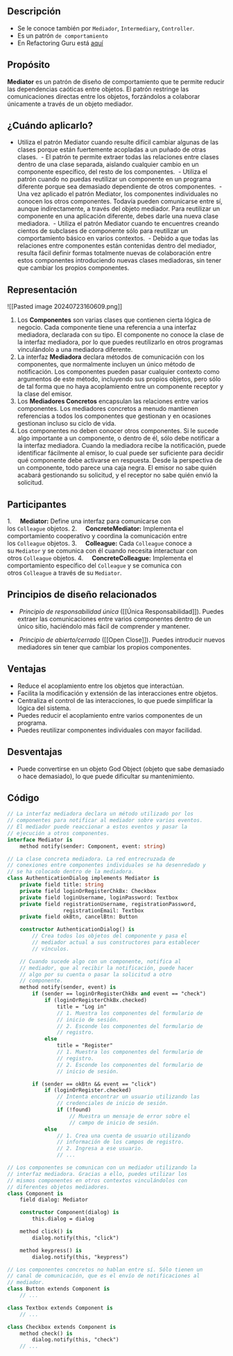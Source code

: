 ## Descripción
- Se le conoce también por `Mediador`, `Intermediary`, `Controller`.
- Es un patrón `de comportamiento`
- En Refactoring Guru está [aquí](./RefactoringGuru/Mediator.mhtml)

## Propósito
**Mediator** es un patrón de diseño de comportamiento que te permite reducir las dependencias caóticas entre objetos. El patrón restringe las comunicaciones directas entre los objetos, forzándolos a colaborar únicamente a través de un objeto mediador.

## ¿Cuándo aplicarlo?
- Utiliza el patrón Mediator cuando resulte difícil cambiar algunas de las clases porque están fuertemente acopladas a un puñado de otras clases.
 - El patrón te permite extraer todas las relaciones entre clases dentro de una clase separada, aislando cualquier cambio en un componente específico, del resto de los componentes.
 - Utiliza el patrón cuando no puedas reutilizar un componente en un programa diferente porque sea demasiado dependiente de otros componentes.
 - Una vez aplicado el patrón Mediator, los componentes individuales no conocen los otros componentes. Todavía pueden comunicarse entre sí, aunque indirectamente, a través del objeto mediador. Para reutilizar un componente en una aplicación diferente, debes darle una nueva clase mediadora.
 - Utiliza el patrón Mediator cuando te encuentres creando cientos de subclases de componente sólo para reutilizar un comportamiento básico en varios contextos.
 - Debido a que todas las relaciones entre componentes están contenidas dentro del mediador, resulta fácil definir formas totalmente nuevas de colaboración entre estos componentes introduciendo nuevas clases mediadoras, sin tener que cambiar los propios componentes.

## Representación

![[Pasted image 20240723160609.png]]

1. Los **Componentes** son varias clases que contienen cierta lógica de negocio. Cada componente tiene una referencia a una interfaz mediadora, declarada con su tipo. El componente no conoce la clase de la interfaz mediadora, por lo que puedes reutilizarlo en otros programas vinculándolo a una mediadora diferente.
2. La interfaz **Mediadora** declara métodos de comunicación con los componentes, que normalmente incluyen un único método de notificación. Los componentes pueden pasar cualquier contexto como argumentos de este método, incluyendo sus propios objetos, pero sólo de tal forma que no haya acoplamiento entre un componente receptor y la clase del emisor.
3. Los **Mediadores Concretos** encapsulan las relaciones entre varios componentes. Los mediadores concretos a menudo mantienen referencias a todos los componentes que gestionan y en ocasiones gestionan incluso su ciclo de vida.
4. Los componentes no deben conocer otros componentes. Si le sucede algo importante a un componente, o dentro de él, sólo debe notificar a la interfaz mediadora. Cuando la mediadora recibe la notificación, puede identificar fácilmente al emisor, lo cual puede ser suficiente para decidir qué componente debe activarse en respuesta. Desde la perspectiva de un componente, todo parece una caja negra. El emisor no sabe quién acabará gestionando su solicitud, y el receptor no sabe quién envió la solicitud.


## Participantes

1.     **Mediator:** Define una interfaz para comunicarse con los `Colleague` objetos.
2.     **ConcreteMediator:** Implementa el comportamiento cooperativo y coordina la comunicación entre los `Colleague` objetos.
3.     **Colleague:** Cada `Colleague` conoce a su `Mediator` y se comunica con él cuando necesita interactuar con otros `Colleague` objetos.
4.     **ConcreteColleague:** Implementa el comportamiento específico del `Colleague` y se comunica con otros `Colleague` a través de su `Mediator`.
## Principios de diseño relacionados

-  _Principio de responsabilidad única_ ([[Única Responsabilidad]]). Puedes extraer las comunicaciones entre varios componentes dentro de un único sitio, haciéndolo más fácil de comprender y mantener.
    
-  _Principio de abierto/cerrado_ ([[Open Close]]). Puedes introducir nuevos mediadores sin tener que cambiar los propios componentes.

## Ventajas
- Reduce el acoplamiento entre los objetos que interactúan.
- Facilita la modificación y extensión de las interacciones entre objetos.
- Centraliza el control de las interacciones, lo que puede simplificar la lógica del sistema.
- Puedes reducir el acoplamiento entre varios componentes de un programa.
- Puedes reutilizar componentes individuales con mayor facilidad.
## Desventajas

- Puede convertirse en un objeto God Object (objeto que sabe demasiado o hace demasiado), lo que puede dificultar su mantenimiento.
## Código
``` pascal
// La interfaz mediadora declara un método utilizado por los
// componentes para notificar al mediador sobre varios eventos.
// El mediador puede reaccionar a estos eventos y pasar la
// ejecución a otros componentes.
interface Mediator is
    method notify(sender: Component, event: string)

// La clase concreta mediadora. La red entrecruzada de
// conexiones entre componentes individuales se ha desenredado y
// se ha colocado dentro de la mediadora.
class AuthenticationDialog implements Mediator is
    private field title: string
    private field loginOrRegisterChkBx: Checkbox
    private field loginUsername, loginPassword: Textbox
    private field registrationUsername, registrationPassword,
                  registrationEmail: Textbox
    private field okBtn, cancelBtn: Button

    constructor AuthenticationDialog() is
        // Crea todos los objetos del componente y pasa el
        // mediador actual a sus constructores para establecer
        // vínculos.

    // Cuando sucede algo con un componente, notifica al
    // mediador, que al recibir la notificación, puede hacer
    // algo por su cuenta o pasar la solicitud a otro
    // componente.
    method notify(sender, event) is
        if (sender == loginOrRegisterChkBx and event == "check")
            if (loginOrRegisterChkBx.checked)
                title = "Log in"
                // 1. Muestra los componentes del formulario de
                // inicio de sesión.
                // 2. Esconde los componentes del formulario de
                // registro.
            else
                title = "Register"
                // 1. Muestra los componentes del formulario de
                // registro.
                // 2. Esconde los componentes del formulario de
                // inicio de sesión.

        if (sender == okBtn && event == "click")
            if (loginOrRegister.checked)
                // Intenta encontrar un usuario utilizando las
                // credenciales de inicio de sesión.
                if (!found)
                    // Muestra un mensaje de error sobre el
                    // campo de inicio de sesión.
            else
                // 1. Crea una cuenta de usuario utilizando
                // información de los campos de registro.
                // 2. Ingresa a ese usuario.
                // ...

// Los componentes se comunican con un mediador utilizando la
// interfaz mediadora. Gracias a ello, puedes utilizar los
// mismos componentes en otros contextos vinculándolos con
// diferentes objetos mediadores.
class Component is
    field dialog: Mediator

    constructor Component(dialog) is
        this.dialog = dialog

    method click() is
        dialog.notify(this, "click")

    method keypress() is
        dialog.notify(this, "keypress")

// Los componentes concretos no hablan entre sí. Sólo tienen un
// canal de comunicación, que es el envío de notificaciones al
// mediador.
class Button extends Component is
    // ...

class Textbox extends Component is
    // ...

class Checkbox extends Component is
    method check() is
        dialog.notify(this, "check")
    // ...
```